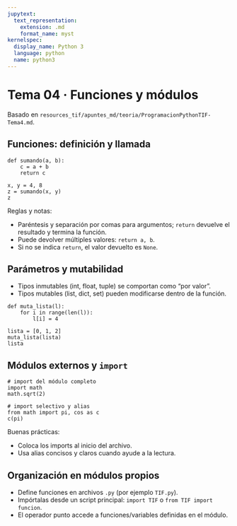 ```yaml
---
jupytext:
  text_representation:
    extension: .md
    format_name: myst
kernelspec:
  display_name: Python 3
  language: python
  name: python3
---
```


# Tema 04 · Funciones y módulos

Basado en `resources_tif/apuntes_md/teoria/ProgramacionPythonTIF-Tema4.md`.

## Funciones: definición y llamada

```{code-cell} ipython3
def sumando(a, b):
    c = a + b
    return c

x, y = 4, 8
z = sumando(x, y)
z
```

Reglas y notas:
- Paréntesis y separación por comas para argumentos; `return` devuelve el resultado y termina la función.
- Puede devolver múltiples valores: `return a, b`.
- Si no se indica `return`, el valor devuelto es `None`.

## Parámetros y mutabilidad

- Tipos inmutables (int, float, tuple) se comportan como “por valor”.
- Tipos mutables (list, dict, set) pueden modificarse dentro de la función.

```{code-cell} ipython3
def muta_lista(l):
    for i in range(len(l)):
        l[i] = 4

lista = [0, 1, 2]
muta_lista(lista)
lista
```

## Módulos externos y `import`

```{code-cell} ipython3
# import del módulo completo
import math
math.sqrt(2)

# import selectivo y alias
from math import pi, cos as c
c(pi)
```

Buenas prácticas:
- Coloca los imports al inicio del archivo.
- Usa alias concisos y claros cuando ayude a la lectura.

## Organización en módulos propios

- Define funciones en archivos `.py` (por ejemplo `TIF.py`).
- Impórtalas desde un script principal: `import TIF` o `from TIF import funcion`.
- El operador punto accede a funciones/variables definidas en el módulo.
